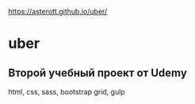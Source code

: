 https://asterott.github.io/uber/

# uber

## Второй учебный проект от Udemy
html, css, sass, bootstrap grid, gulp
